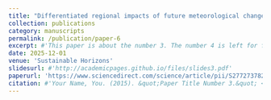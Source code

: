 ```yaml
---
title: "Differentiated regional impacts of future meteorological changes and anthropogenic emission control on PM<sub>2.5</sub> concentrations in China"
collection: publications
category: manuscripts
permalink: /publication/paper-6
excerpt: #'This paper is about the number 3. The number 4 is left for future work.'
date: 2025-12-01
venue: 'Sustainable Horizons'
slidesurl: #'http://academicpages.github.io/files/slides3.pdf'
paperurl: 'https://www.sciencedirect.com/science/article/pii/S2772737825000215'
citation: #'Your Name, You. (2015). &quot;Paper Title Number 3.&quot; <i>Journal 1</i>. 1(3).'
---
```

